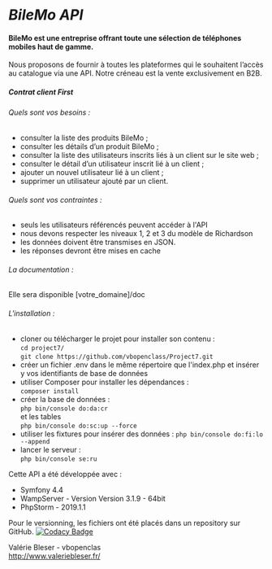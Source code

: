 # *BileMo API*

#### BileMo est une entreprise offrant toute une sélection de téléphones mobiles haut de gamme.

Nous proposons de fournir à toutes les plateformes qui le souhaitent l’accès au catalogue via une API. Notre créneau est la vente exclusivement en B2B.

##### Contrat client First
###### Quels sont vos besoins :
*   consulter la liste des produits BileMo ;
*   consulter les détails d’un produit BileMo ;
*   consulter la liste des utilisateurs inscrits liés à un client sur le site web ;
*   consulter le détail d’un utilisateur inscrit lié à un client ;
*   ajouter un nouvel utilisateur lié à un client ;
*   supprimer un utilisateur ajouté par un client.

###### Quels sont vos contraintes :
*   seuls les utilisateurs référencés peuvent accéder à l'API
*   nous devons respecter les niveaux 1, 2 et 3 du modèle de Richardson
*   les données doivent être transmises en JSON.
*   les réponses devront être mises en cache

###### La documentation :
Elle sera disponible [votre_domaine]/doc

###### L'installation :
*   cloner ou télécharger le projet pour installer son contenu : <br>
```cd project7/``` <br>
```git clone https://github.com/vbopenclass/Project7.git```<br>
*   créer un fichier .env dans le même répertoire que l'index.php et insérer y vos identifiants de base de données
*   utiliser Composer pour installer les dépendances : <br>
```composer install```<br>
*   créer la base de données :<br>
```php bin/console do:da:cr```<br>
et les tables<br>
```php bin/console do:sc:up --force```<br>
*   utiliser les fixtures pour insérer des données :
```php bin/console do:fi:lo --append```<br>
*   lancer le serveur :<br>
```php bin/console se:ru```<br>

Cette API a été développée avec :
*   Symfony 4.4
*   WampServer - Version Version 3.1.9 - 64bit 
*   PhpStorm - 2019.1.1

Pour le versionning, les fichiers ont été placés dans un repository sur GitHub.
[![Codacy Badge](https://api.codacy.com/project/badge/Grade/3d25db7847a741f09ad24670adf796ad)](https://www.codacy.com/manual/vbopenclass/Project7?utm_source=github.com&amp;utm_medium=referral&amp;utm_content=vbopenclass/Project7&amp;utm_campaign=Badge_Grade)

Valérie Bleser - vbopenclas<br>
http://www.valeriebleser.fr/
